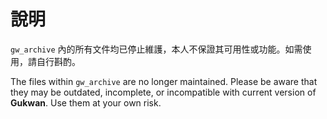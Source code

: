 # 說明 

`gw_archive` 內的所有文件均已停止維護，本人不保證其可用性或功能。如需使用，請自行斟酌。

The files within `gw_archive` are no longer maintained. Please be aware that they may be outdated, incomplete, or incompatible with current version of **Gukwan**. Use them at your own risk.